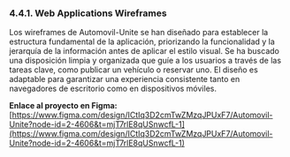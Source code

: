### 4.4.1. Web Applications Wireframes

Los wireframes de Automovil-Unite se han diseñado para establecer la estructura fundamental de la aplicación, priorizando la funcionalidad y la jerarquía de la información antes de aplicar el estilo visual. Se ha buscado una disposición limpia y organizada que guíe a los usuarios a través de las tareas clave, como publicar un vehículo o reservar uno. El diseño es adaptable para garantizar una experiencia consistente tanto en navegadores de escritorio como en dispositivos móviles.

**Enlace al proyecto en Figma:** [https://www.figma.com/design/ICtIq3D2cmTwZMzqJPUxF7/Automovil-Unite?node-id=2-4606&t=mjT7rlE8qUSnwcfL-1](https://www.figma.com/design/ICtIq3D2cmTwZMzqJPUxF7/Automovil-Unite?node-id=2-4606&t=mjT7rlE8qUSnwcfL-1)



